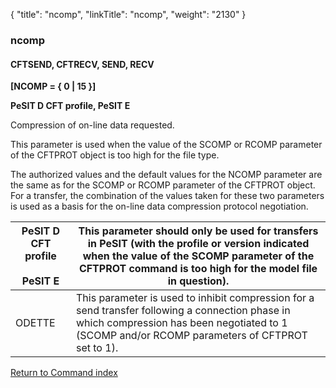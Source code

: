 {
    "title": "ncomp",
    "linkTitle": "ncomp",
    "weight": "2130"
}<span id="ncomp"></span>

### ncomp

#### CFTSEND, CFTRECV, SEND, RECV

****\[NCOMP = { 0 | 15 }\]****

****PeSIT D CFT profile, PeSIT E****

Compression of on-line data requested.

This parameter is used when the value of the SCOMP or RCOMP parameter
of the CFTPROT object is too high for the file type.

The authorized values and the default values for the NCOMP parameter
are the same as for the SCOMP or RCOMP parameter of the CFTPROT object.
For a transfer, the combination of the values taken for these two parameters
is used as a basis for the on-line data compression protocol negotiation.


| PeSIT D CFT profile<br /> <br /> PeSIT E | This parameter should only be used for transfers in PeSIT (with the profile or version indicated when the value of the SCOMP parameter of the CFTPROT command is too high for the model file in question). |
| --- | --- |
| ODETTE | This parameter is used to inhibit compression for a send transfer following a connection phase in which compression has been negotiated to 1 (SCOMP and/or RCOMP parameters of CFTPROT set to 1). |


[Return to Command index](../../)
